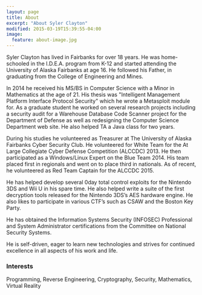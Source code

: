 ```yaml
---
layout: page
title: About
excerpt: "About Syler Clayton"
modified: 2015-03-19T15:39:55-04:00
image:
  feature: about-image.jpg
---
```

Syler Clayton has lived in Fairbanks for over 18 years. He was home-schooled in the I.D.E.A. program from K-12 and started attending the University of Alaska Fairbanks at age 16. He followed his Father, in graduating from the College of Engineering and Mines. 

In 2014 he received his MS/BS in Computer Science with a Minor in Mathematics at the age of 21. His thesis was "Intelligent Management Platform Interface Protocol Security" which he wrote a Metasploit module for. As a graduate student he worked on several research projects including a security audit for a Warehouse Database Code Scanner project for the Department of Defense as well as redesigning the Computer Science Department web site. He also helped TA a Java class for two years. 

During his studies he volunteered as Treasurer at The University of Alaska Fairbanks Cyber Security Club. He volunteered for White Team for the At Large Collegiate Cyber Defense Competition (ALCCDC) 2013. He then participated as a Windows/Linux Expert on the Blue Team 2014. His team placed first in regionals and went on to place third in nationals. As of recent, he volunteered as Red Team Captain for the ALCCDC 2015. 

He has helped develop several 0day total control exploits for the Nintendo 3DS and Wii U in his spare time. He also helped write a suite of the first decryption tools released for the Nintendo 3DS’s AES hardware engine. He also likes to participate in various CTF’s such as CSAW and the Boston Key Party. 

He has obtained  the Information Systems Security (INFOSEC) Professional and System Administrator certifications from the Committee on National Security Systems. 

He is self-driven, eager to learn new technologies and strives for continued excellence in all aspects of his work and life.

### Interests
Programming, Reverse Engineering, Cryptography, Security, Mathematics, Virtual Reality